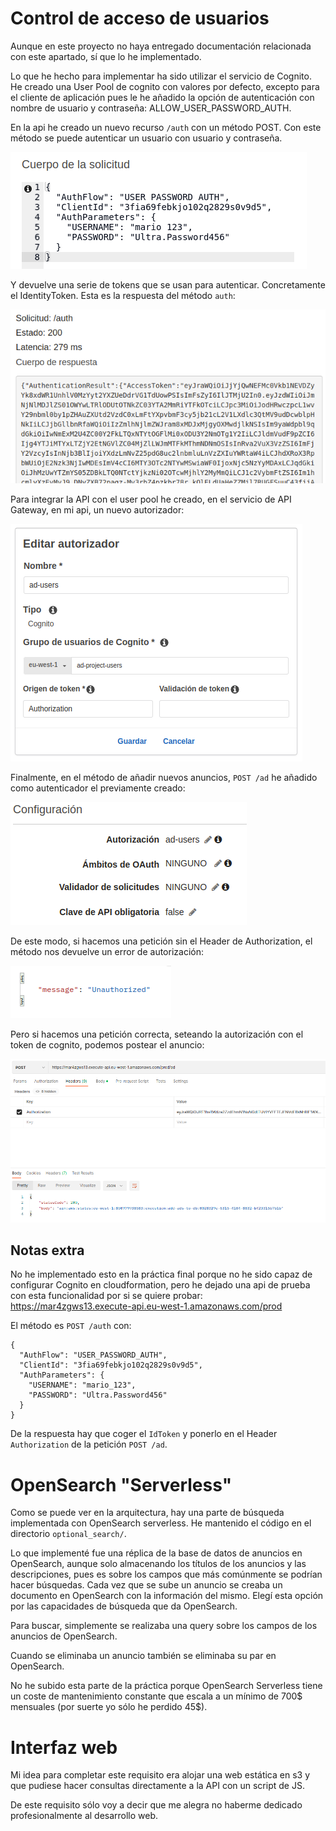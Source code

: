 # Control de acceso de usuarios

Aunque en este proyecto no haya entregado documentación relacionada con este apartado, sí que lo he implementado.

Lo que he hecho para implementar ha sido utilizar el servicio de Cognito. He creado una User Pool de cognito con valores por defecto, excepto para el cliente de aplicación pues le he añadido la opción de autenticación con nombre de usuario y contraseña: ALLOW_USER_PASSWORD_AUTH.

En la api he creado un nuevo recurso `/auth` con un método POST. Con este método se puede autenticar un usuario con usuario y contraseña.

![authbody](img/cuerpo_auth.png)

Y devuelve una serie de tokens que se usan para autenticar. Concretamente el IdentityToken. Esta es la respuesta del método `auth`:

![authresponse](img/response_auth.png)

Para integrar la API con el user pool he creado, en el servicio de API Gateway, en mi api, un nuevo autorizador:

![control_usuarios](img/autorizador.png)

Finalmente, en el método de añadir nuevos anuncios, `POST /ad` he añadido como autenticador el previamente creado:

![apiauth](img/authapi.png)

De este modo, si hacemos una petición sin el Header de Authorization, el método nos devuelve un error de autorización:

![unauthorized](img/unauthorized.png)

Pero si hacemos una petición correcta, seteando la autorización con el token de cognito, podemos postear el anuncio:

![authorized](img/authorized.png)

## Notas extra

No he implementado esto en la práctica final porque no he sido capaz de configurar Cognito en cloudformation, pero he dejado una api de prueba con esta funcionalidad por si se quiere probar: https://mar4zgws13.execute-api.eu-west-1.amazonaws.com/prod

El método es `POST /auth` con:

```
{
  "AuthFlow": "USER_PASSWORD_AUTH",
  "ClientId": "3fia69febkjo102q2829s0v9d5",
  "AuthParameters": {
    "USERNAME": "mario_123",
    "PASSWORD": "Ultra.Password456"
  }
}
```

De la respuesta hay que coger el `IdToken` y ponerlo en el Header `Authorization` de la petición `POST /ad`.

# OpenSearch "Serverless"

Como se puede ver en la arquitectura, hay una parte de búsqueda implementada con OpenSearch serverless. He mantenido el código en el directorio `optional_search/`.

Lo que implementé fue una réplica de la base de datos de anuncios en OpenSearch, aunque solo almacenando los títulos de los anuncios y las descripciones, pues es sobre los campos que más comúnmente se podrían hacer búsquedas. Cada vez que se sube un anuncio se creaba un documento en OpenSearch con la información del mismo. Elegí esta opción por las capacidades de búsqueda que da OpenSearch.

Para buscar, simplemente se realizaba una query sobre los campos de los anuncios de OpenSearch.

Cuando se eliminaba un anuncio también se eliminaba su par en OpenSearch.

No he subido esta parte de la práctica porque OpenSearch Serverless tiene un coste de mantenimiento constante que escala a un mínimo de 700$ mensuales (por suerte yo sólo he perdido 45$).

# Interfaz web

Mi idea para completar este requisito era alojar una web estática en s3 y que pudiese hacer consultas directamente a la API con un script de JS.

De este requisito sólo voy a decir que me alegra no haberme dedicado profesionalmente al desarrollo web.